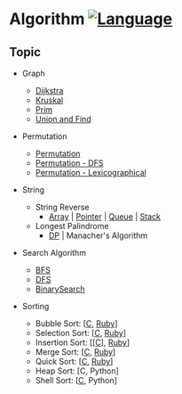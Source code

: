 # Algorithm [![Language](https://img.shields.io/badge/language-C%20%2F%20C%2B%2B-red.svg)](#)

## Topic
- Graph
  * [Dijkstra](https://github.com/myoiwritescode/coding/blob/master/algorithm/graph/dijkstra/graph.cpp)
  * [Kruskal](https://github.com/myoiwritescode/coding/blob/master/algorithm/graph/kruskal/graph.cpp)
  * [Prim](https://github.com/myoiwritescode/coding/blob/master/algorithm/graph/prim/graph.cpp)
  * [Union and Find](https://github.com/myoiwritescode/coding/blob/master/algorithm/graph/union_find/)

- Permutation
  * [Permutation](https://github.com/myoiwritescode/coding/blob/master/algorithm/permutation/perm.c)
  * [Permutation - DFS](https://github.com/myoiwritescode/coding/blob/master/algorithm/permutation/perm-dfs.c)
  * [Permutation - Lexicographical](https://github.com/myoiwritescode/coding/blob/master/algorithm/permutation/perm-lexico.c)

- String
  * String Reverse
    + [Array](https://github.com/myoiwritescode/coding/blob/master/algorithm/string-reverse/strrevindex.c) | [Pointer](https://github.com/myoiwritescode/coding/blob/master/algorithm/string-reverse/strrevptr.c) | [Queue](https://github.com/myoiwritescode/coding/blob/master/algorithm/string-reverse/strrevqueue.cpp) | [Stack](https://github.com/myoiwritescode/coding/blob/master/algorithm/string-reverse/strrevstk.cpp)
   * Longest Palindrome
     + [DP](https://github.com/muicode/coding/blob/master/algorithm/longest_palindrome/dp/mydp.cpp) | Manacher's Algorithm

- Search Algorithm
  * [BFS](https://github.com/myoiwritescode/coding/tree/master/algorithm/search)
  * [DFS](https://github.com/myoiwritescode/coding/tree/master/algorithm/search)
  * [BinarySearch](https://github.com/myoiwritescode/coding/tree/master/algorithm/search)

- Sorting
  * Bubble Sort: [[C](https://github.com/myoiwritescode/coding/blob/master/algorithm/sorting/bubbleSort.c), [Ruby](https://github.com/myoiwritescode/coding/blob/master/algorithm/sorting/bubbleSort.rb)]
  * Selection Sort: [[C](https://github.com/myoiwritescode/coding/blob/master/algorithm/sorting/selectionSort.c), [Ruby](https://github.com/myoiwritescode/coding/blob/master/algorithm/sorting/selectionSort.rb)]
  * Insertion Sort: [[[C](https://github.com/myoiwritescode/coding/blob/master/algorithm/sorting/insertionSort.c)], [Ruby](https://github.com/myoiwritescode/coding/blob/master/algorithm/sorting/insertionSort.rb)]
  * Merge Sort: [[C](https://github.com/myoiwritescode/coding/blob/master/algorithm/sorting/mergeSort.c), [Ruby](https://github.com/myoiwritescode/coding/blob/master/algorithm/sorting/mergeSort.rb)]
  * Quick Sort: [[C](https://github.com/myoiwritescode/coding/blob/master/algorithm/sorting/quickSort.c), [Ruby](https://github.com/myoiwritescode/coding/blob/master/algorithm/sorting/quickSort.rb)]
  * Heap Sort: [C, Python]
  * Shell Sort: [[C](https://github.com/myoiwritescode/coding/blob/master/algorithm/sorting/shellSort.c), Python]
